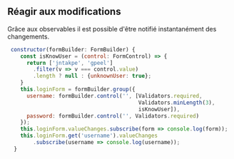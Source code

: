 ## Réagir aux modifications

Grâce aux observables il est possible d'être notifié instantanément des changements.

```javascript
 constructor(formBuilder: FormBuilder) {
    const isKnowUser = (control: FormControl) => {
      return ['jntakpe', 'gpeel']
        .filter(v => v === control.value)
        .length ? null : {unknownUser: true};
    }
    this.loginForm = formBuilder.group({
      username: formBuilder.control('', [Validators.required, 
                                         Validators.minLength(3), 
                                         isKnowUser]),
      password: formBuilder.control('', Validators.required)
    });
    this.loginForm.valueChanges.subscribe(form => console.log(form));
    this.loginForm.get('username').valueChanges
        .subscribe(username => console.log(username));
  }
```
